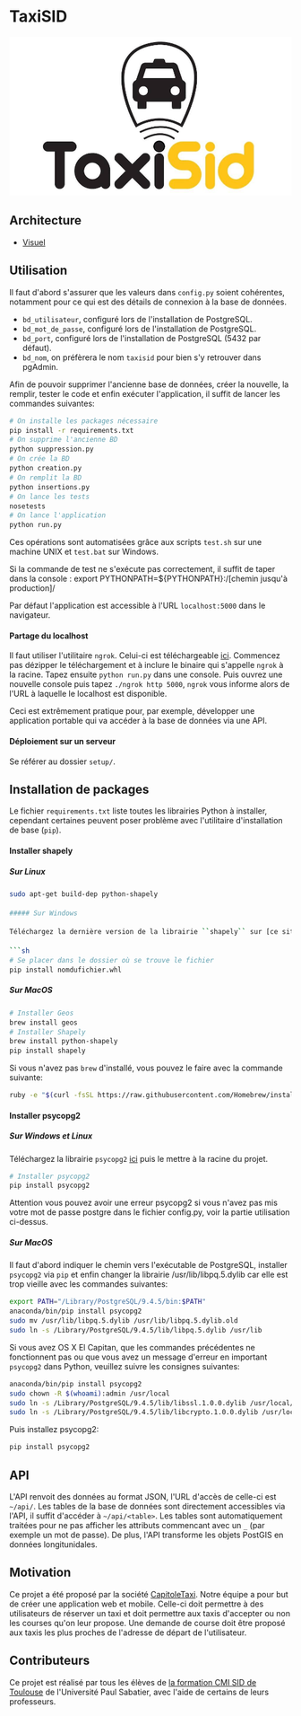 # TaxiSID

![Logo](app/static/img/taxisid.jpg)

## Architecture

- [Visuel](doc/architecture.png)

## Utilisation

Il faut d'abord s'assurer que les valeurs dans ``config.py`` soient cohérentes, notamment pour ce qui est des détails de connexion à la base de données.

- ``bd_utilisateur``, configuré lors de l'installation de PostgreSQL.
- ``bd_mot_de_passe``, configuré lors de l'installation de PostgreSQL.
- ``bd_port``, configuré lors de l'installation de PostgreSQL (5432 par défaut).
- ``bd_nom``, on préfèrera le nom ``taxisid`` pour bien s'y retrouver dans pgAdmin.

Afin de pouvoir supprimer l'ancienne base de données, créer la nouvelle, la remplir, tester le code et enfin exécuter l'application, il suffit de lancer les commandes suivantes:

```sh
# On installe les packages nécessaire
pip install -r requirements.txt
# On supprime l'ancienne BD
python suppression.py
# On crée la BD
python creation.py
# On remplit la BD
python insertions.py
# On lance les tests
nosetests
# On lance l'application
python run.py
```

Ces opérations sont automatisées grâce aux scripts ``test.sh`` sur une machine UNIX et ``test.bat`` sur Windows.

Si la commande de test ne s'exécute pas correctement, il suffit de taper dans la console : export PYTHONPATH=${PYTHONPATH}:/[chemin jusqu'à production]/

Par défaut l'application est accessible à l'URL ``localhost:5000`` dans le navigateur.

#### Partage du localhost

Il faut utiliser l'utilitaire ``ngrok``. Celui-ci est téléchargeable [ici](https://ngrok.com/download). Commencez pas dézipper le téléchargement et à inclure le binaire qui s'appelle ``ngrok`` à la racine. Tapez ensuite ``python run.py`` dans une console. Puis ouvrez une nouvelle console puis tapez ``./ngrok http 5000``, ``ngrok`` vous informe alors de l'URL à laquelle le localhost est disponible.

Ceci est extrêmement pratique pour, par exemple, développer une application portable qui va accéder à la base de données via une API.

#### Déploiement sur un serveur

Se référer au dossier ``setup/``.

## Installation de packages

Le fichier ``requirements.txt`` liste toutes les librairies Python à installer, cependant certaines peuvent poser problème avec l'utilitaire d'installation de base (``pip``).

#### Installer shapely

##### Sur Linux

```sh
sudo apt-get build-dep python-shapely

##### Sur Windows
  
Téléchargez la dernière version de la librairie ``shapely`` sur [ce site](http://www.lfd.uci.edu/~gohlke/pythonlibs/#shapely) puis mettez la dans le dossier de votre projet.

```sh
# Se placer dans le dossier où se trouve le fichier
pip install nomdufichier.whl
```

##### Sur MacOS

```sh
# Installer Geos
brew install geos
# Installer Shapely
brew install python-shapely
pip install shapely
```

Si vous n'avez pas ``brew`` d'installé, vous pouvez le faire avec la commande suivante:

```sh
ruby -e "$(curl -fsSL https://raw.githubusercontent.com/Homebrew/install/master/install)"
```

#### Installer psycopg2

##### Sur Windows et Linux

Téléchargez la librairie ``psycopg2`` [ici](http://www.lfd.uci.edu/~gohlke/pythonlibs/#psycopg) puis le mettre à la racine du projet.

```sh
# Installer psycopg2
pip install psycopg2
```

Attention vous pouvez avoir une erreur psycopg2 si vous n'avez pas mis votre mot de passe postgre dans le fichier config.py, voir la partie utilisation ci-dessus.

##### Sur MacOS

Il faut d'abord indiquer le chemin vers l'exécutable de PostgreSQL, installer ``psycopg2`` via ``pip`` et enfin changer la librairie /usr/lib/libpq.5.dylib car elle est trop vieille avec les commandes suivantes:

```sh
export PATH="/Library/PostgreSQL/9.4.5/bin:$PATH"
anaconda/bin/pip install psycopg2
sudo mv /usr/lib/libpq.5.dylib /usr/lib/libpq.5.dylib.old
sudo ln -s /Library/PostgreSQL/9.4.5/lib/libpq.5.dylib /usr/lib
```

Si vous avez OS X El Capitan, que les commandes précédentes ne fonctionnent pas ou que vous avez un message d'erreur en important ``psycopg2`` dans Python, veuillez suivre les consignes suivantes:

```sh
anaconda/bin/pip install psycopg2
sudo chown -R $(whoami):admin /usr/local
sudo ln -s /Library/PostgreSQL/9.4.5/lib/libssl.1.0.0.dylib /usr/local/lib/
sudo ln -s /Library/PostgreSQL/9.4.5/lib/libcrypto.1.0.0.dylib /usr/local/lib/
```

Puis installez psycopg2:

```sh
pip install psycopg2
```

## API

L'API renvoit des données au format JSON, l'URL d'accès de celle-ci est ``~/api/``. Les tables de la base de données sont directement accessibles via l'API, il suffit d'accéder à ``~/api/<table>``. Les tables sont automatiquement traitées pour ne pas afficher les attributs commencant avec un ``_`` (par exemple un mot de passe). De plus, l'API transforme les objets PostGIS en données longitunidales.


## Motivation

Ce projet a été proposé par la société [CapitoleTaxi](http://www.capitole-taxi.com/reserver-un-taxi-toulouse-midi-pyrenees-50.html). Notre équipe a pour but de créer une application web et mobile. Celle-ci doit permettre à des utilisateurs de réserver un taxi et doit permettre aux taxis d'accepter ou non les courses qu'on leur propose. Une demande de course doit être proposé aux taxis les plus proches de l'adresse de départ de l'utilisateur.


## Contributeurs

Ce projet est réalisé par tous les élèves de [la formation CMI SID de Toulouse](https://cmisid.univ-tlse3.fr/) de l'Université Paul Sabatier, avec l'aide de certains de leurs professeurs.

